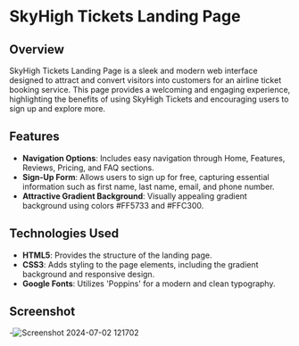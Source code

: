 # SkyHigh Tickets Landing Page

## Overview
SkyHigh Tickets Landing Page is a sleek and modern web interface designed to attract and convert visitors into customers for an airline ticket booking service. This page provides a welcoming and engaging experience, highlighting the benefits of using SkyHigh Tickets and encouraging users to sign up and explore more.

## Features
- **Navigation Options**: Includes easy navigation through Home, Features, Reviews, Pricing, and FAQ sections.
- **Sign-Up Form**: Allows users to sign up for free, capturing essential information such as first name, last name, email, and phone number.
- **Attractive Gradient Background**: Visually appealing gradient background using colors #FF5733 and #FFC300.

## Technologies Used
- **HTML5**: Provides the structure of the landing page.
- **CSS3**: Adds styling to the page elements, including the gradient background and responsive design.
- **Google Fonts**: Utilizes 'Poppins' for a modern and clean typography.
  
## Screenshot
 -![Screenshot 2024-07-02 121702](https://github.com/KUNALCHOURE/FLY-COMPANY-WEBPAGE/assets/147177836/081962a4-f21d-486e-a799-66f68af699fd)


